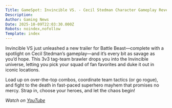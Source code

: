 ```yaml
---
Title: GameSpot: Invincible VS. - Cecil Stedman Character Gameplay Reveal Trailer
Description: 
Author: Gaming News
Date: 2025-10-09T22:03:30.000Z
Robots: noindex,nofollow
Template: index
---
```

<p>Invincible VS just unleashed a new trailer for Battle Beast—complete with a spotlight on Cecil Stedman’s gameplay—and it’s every bit as savage as you’d hope. This 3v3 tag-team brawler drops you into the Invincible universe, letting you pick your squad of fan favorites and duke it out in iconic locations.</p>

<p>Load up on over-the-top combos, coordinate team tactics (or go rogue), and fight to the death in fast-paced superhero mayhem that promises no mercy. Strap in, choose your heroes, and let the chaos begin!</p>

<p><em>Watch on <a href="https://www.youtube.com/watch?v=fUZaJDhIEPk" rel="noopener noreferrer">YouTube</a></em></p>

